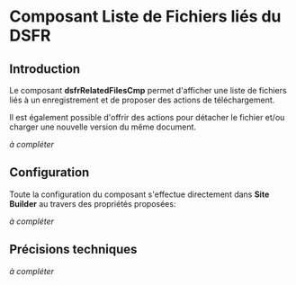 # Composant Liste de Fichiers liés du **DSFR**

## Introduction

Le composant **dsfrRelatedFilesCmp** permet d'afficher une liste de fichiers liés à
un enregistrement et de proposer des actions de téléchargement.

Il est également possible d'offrir des actions pour détacher le fichier et/ou charger
une nouvelle version du même document.
 
_à compléter_

## Configuration

Toute la configuration du composant s'effectue directement dans **Site Builder** au travers des propriétés proposées:

_à compléter_

## Précisions techniques

_à compléter_